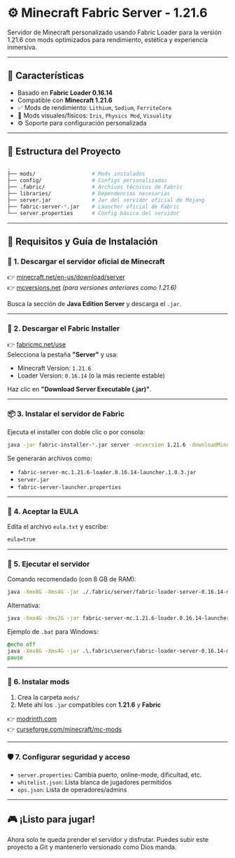 # ⚙️ Minecraft Fabric Server - 1.21.6

Servidor de Minecraft personalizado usando Fabric Loader para la versión 1.21.6 con mods optimizados para rendimiento, estética y experiencia inmersiva.

---

## 🧱 Características

- Basado en **Fabric Loader 0.16.14**
- Compatible con **Minecraft 1.21.6**
- ✅ Mods de rendimiento: `Lithium`, `Sodium`, `FerriteCore`
- 🎨 Mods visuales/físicos: `Iris`, `Physics Mod`, `Visuality`
- ⚙️ Soporte para configuración personalizada

---

## 📁 Estructura del Proyecto

```bash
.
├── mods/                  # Mods instalados
├── config/                # Configs personalizadas
├── .fabric/               # Archivos técnicos de Fabric
├── libraries/             # Dependencias necesarias
├── server.jar             # Jar del servidor oficial de Mojang
├── fabric-server-*.jar    # Launcher oficial de Fabric
└── server.properties      # Config básica del servidor
```

---

## 🔧 Requisitos y Guía de Instalación

### 💾 1. Descargar el servidor oficial de Minecraft

👉 [minecraft.net/en-us/download/server](https://www.minecraft.net/en-us/download/server)  
👉 [mcversions.net](https://mcversions.net/) *(para versiones anteriores como 1.21.6)*

Busca la sección de **Java Edition Server** y descarga el `.jar`.

---

### 🧬 2. Descargar el Fabric Installer

👉 [fabricmc.net/use](https://fabricmc.net/use/)  
Selecciona la pestaña **"Server"** y usa:
- Minecraft Version: `1.21.6`
- Loader Version: `0.16.14` (o la más reciente estable)

Haz clic en **"Download Server Executable (.jar)"**.

---

### 📦 3. Instalar el servidor de Fabric

Ejecuta el installer con doble clic o por consola:

```bash
java -jar fabric-installer-*.jar server -mcversion 1.21.6 -downloadMinecraft
```

Se generarán archivos como:
- `fabric-server-mc.1.21.6-loader.0.16.14-launcher.1.0.3.jar`
- `server.jar`
- `fabric-server-launcher.properties`

---

### 🧪 4. Aceptar la EULA

Edita el archivo `eula.txt` y escribe:

```txt
eula=true
```

---

### 🚀 5. Ejecutar el servidor

Comando recomendado (con 8 GB de RAM):

```bash
java -Xmx8G -Xms4G -jar ./.fabric/server/fabric-loader-server-0.16.14-minecraft-1.21.6.jar nogui
```

Alternativa:

```bash
java -Xmx4G -Xms2G -jar fabric-server-mc.1.21.6-loader.0.16.14-launcher.1.0.3.jar nogui
```

Ejemplo de `.bat` para Windows:

```bat
@echo off
java -Xmx8G -Xms4G -jar .\.fabric\server\fabric-loader-server-0.16.14-minecraft-1.21.6.jar nogui
pause
```

---

### 🧩 6. Instalar mods

1. Crea la carpeta `mods/`
2. Mete ahí los `.jar` compatibles con **1.21.6** y **Fabric**

👉 [modrinth.com](https://modrinth.com/)  
👉 [curseforge.com/minecraft/mc-mods](https://www.curseforge.com/minecraft/mc-mods)

---

### 🛡️ 7. Configurar seguridad y acceso

- `server.properties`: Cambia puerto, online-mode, dificultad, etc.
- `whitelist.json`: Lista blanca de jugadores permitidos
- `ops.json`: Lista de operadores/admins

---

## 🎮 ¡Listo para jugar!

Ahora solo te queda prender el servidor y disfrutar. Puedes subir este proyecto a Git y mantenerlo versionado como Dios manda.

